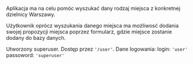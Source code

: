 Aplikacja ma na celu pomóc wyszukać dany rodzaj miejsca z konkretnej dzielnicy Warszawy.

Użytkownik oprócz wyszukania danego miejsca ma możliwosć dodania swojej propozycji miejsca poprzez formularz, 
gdzie miejsce zostanie dodany do bazy danych.

Utworzony superuser. Dostęp przez `'/user'`.
Dane logowania:
login: `'user'`
passoword: `'superuser'`